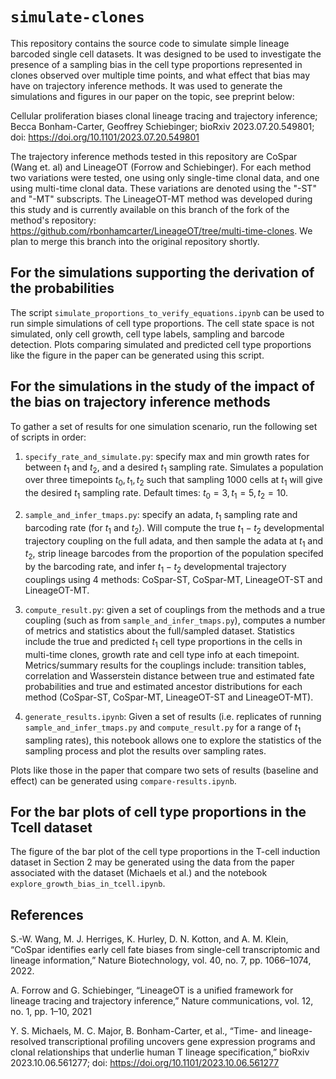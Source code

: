 # `simulate-clones`

This repository contains the source code to simulate simple lineage barcoded single cell datasets. It was designed to be used to investigate the presence of a sampling bias in the cell type proportions represented in clones observed over multiple time points, and what effect that bias may have on trajectory inference methods. It was used to generate the simulations and figures in our paper on the topic, see preprint below:

Cellular proliferation biases clonal lineage tracing and trajectory inference; Becca Bonham-Carter, Geoffrey Schiebinger; bioRxiv 2023.07.20.549801; doi: https://doi.org/10.1101/2023.07.20.549801

The trajectory inference methods tested in this repository are CoSpar (Wang et. al) and LineageOT (Forrow and Schiebinger). For each method two variations were tested, one using only single-time clonal data, and one using multi-time clonal data. These variations are denoted using the "-ST" and "-MT" subscripts. The LineageOT-MT method was developed during this study and is currently available on this branch of the fork of the method's repository: https://github.com/rbonhamcarter/LineageOT/tree/multi-time-clones. We plan to merge this branch into the original repository shortly.

## For the simulations supporting the derivation of the probabilities

The script `simulate_proportions_to_verify_equations.ipynb` can be used to run simple simulations of cell type proportions. The cell state space is not simulated, only cell growth, cell type labels, sampling and barcode detection. Plots comparing simulated and predicted cell type proportions like the figure in the paper can be generated using this script.

## For the simulations in the study of the impact of the bias on trajectory inference methods

To gather a set of results for one simulation scenario, run the following set of scripts in order:

1. `specify_rate_and_simulate.py`: specify max and min growth rates for between $t_1$ and $t_2$, and a desired $t_1$ sampling rate. Simulates a population over three timepoints $t_0, t_1, t_2$ such that sampling 1000 cells at $t_1$ will give the desired $t_1$ sampling rate. Default times: $t_0=3, t_1=5, t_2=10$.

2. `sample_and_infer_tmaps.py`: specify an adata, $t_1$ sampling rate and barcoding rate (for $t_1$ and $t_2$). Will compute the true $t_1-t_2$ developmental trajectory coupling on the full adata, and then sample the adata at $t_1$ and $t_2$, strip lineage barcodes from the proportion of the population specifed by the barcoding rate, and infer $t_1-t_2$ developmental trajectory couplings using 4 methods: CoSpar-ST, CoSpar-MT, LineageOT-ST and LineageOT-MT.

3. `compute_result.py`: given a set of couplings from the methods and a true coupling (such as from `sample_and_infer_tmaps.py`), computes a number of metrics and statistics about the full/sampled dataset. Statistics include the true and predicted $t_1$ cell type proportions in the cells in multi-time clones, growth rate and cell type info at each timepoint. Metrics/summary results for the couplings include: transition tables, correlation and Wasserstein distance between true and estimated fate probabilities and true and estimated ancestor distributions for each method (CoSpar-ST, CoSpar-MT, LineageOT-ST and LineageOT-MT).

4. `generate_results.ipynb`: Given a set of results (i.e. replicates of running `sample_and_infer_tmaps.py` and `compute_result.py` for a range of $t_1$ sampling rates), this notebook allows one to explore the statistics of the sampling process and plot the results over sampling rates.

Plots like those in the paper that compare two sets of results (baseline and effect) can be generated using `compare-results.ipynb`.

## For the bar plots of cell type proportions in the Tcell dataset

The figure of the bar plot of the cell type proportions in the T-cell induction dataset in Section 2 may be generated using the data from the paper associated with the dataset (Michaels et al.) and the notebook `explore_growth_bias_in_tcell.ipynb`. 

## References

S.-W. Wang, M. J. Herriges, K. Hurley, D. N. Kotton, and A. M. Klein, “CoSpar identifies early cell
fate biases from single-cell transcriptomic and lineage information,” Nature Biotechnology, vol. 40,
no. 7, pp. 1066–1074, 2022.

A. Forrow and G. Schiebinger, “LineageOT is a unified framework for lineage tracing and trajectory
inference,” Nature communications, vol. 12, no. 1, pp. 1–10, 2021

Y. S. Michaels, M. C. Major, B. Bonham-Carter, et al., “Time- and lineage-resolved transcriptional
profiling uncovers gene expression programs and clonal relationships that underlie human T lineage
specification,” bioRxiv 2023.10.06.561277; doi: https://doi.org/10.1101/2023.10.06.561277 

